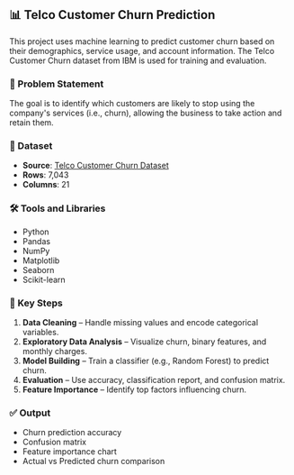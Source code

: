 

## 📊 Telco Customer Churn Prediction

This project uses machine learning to predict customer churn based on their demographics, service usage, and account information. The Telco Customer Churn dataset from IBM is used for training and evaluation.

### 🧠 Problem Statement

The goal is to identify which customers are likely to stop using the company's services (i.e., churn), allowing the business to take action and retain them.

### 📁 Dataset

* **Source**: [Telco Customer Churn Dataset](https://www.kaggle.com/datasets/blastchar/telco-customer-churn)
* **Rows**: 7,043
* **Columns**: 21

### 🛠️ Tools and Libraries

* Python
* Pandas
* NumPy
* Matplotlib
* Seaborn
* Scikit-learn

### 📌 Key Steps

1. **Data Cleaning** – Handle missing values and encode categorical variables.
2. **Exploratory Data Analysis** – Visualize churn, binary features, and monthly charges.
3. **Model Building** – Train a classifier (e.g., Random Forest) to predict churn.
4. **Evaluation** – Use accuracy, classification report, and confusion matrix.
5. **Feature Importance** – Identify top factors influencing churn.

### ✅ Output

* Churn prediction accuracy
* Confusion matrix
* Feature importance chart
* Actual vs Predicted churn comparison


